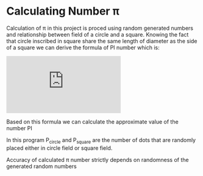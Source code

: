# Calculating Number &pi;

Calculation of &pi; in this project is proced using random generated numbers and relationship between field of a circle and a square. Knowing the fact that circle inscribed in square share the same length of diameter as the side of a square we can derive the formula of PI number which is:


![equation](http://latex.codecogs.com/gif.latex?%5Cpi%20%3D%20%5Cfrac%7B4*%5Cdisplaystyle%20P_%7Bcircle%7D%7D%7B%5Cdisplaystyle%20P_%7Bsquare%7D%7D)  

Based on this formula we can calculate the approximate value of the number PI

In this program P<sub>circle</sub> and P<sub>square</sub> are the number of dots that are randomly placed either in circle field or square field.

Accuracy of calculated &pi; number strictly depends on randomness of the generated random numbers




